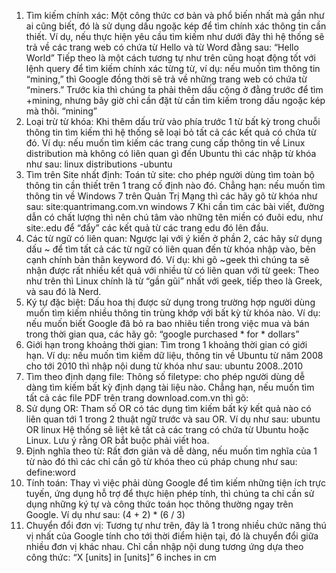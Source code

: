 1. Tìm kiếm chính xác:
Một công thức cơ bản và phổ biến nhất mà gần như ai cũng biết, đó là sử dụng dấu ngoặc kép để tìm chính xác thông tin cần thiết. Ví dụ, nếu thực hiện yêu cầu tìm kiếm như dưới đây thì hệ thống sẽ trả về các trang web có chứa từ Hello và từ Word đằng sau:
“Hello World”
Tiếp theo là một cách tương tự như trên cũng hoạt động tốt với lệnh query để tìm kiếm chính xác từng từ, ví dụ: nếu muốn tìm thông tin “mining,” thì Google đồng thời sẽ trả về những trang web có chứa từ “miners.” Trước kia thì chúng ta phải thêm dấu cộng ở đằng trước để tìm +mining, nhưng bây giờ chỉ cần đặt từ cần tìm kiếm trong dấu ngoặc kép mà thôi.
“mining”
2. Loại trừ từ khóa:
Khi thêm dấu trừ vào phía trước 1 từ bất kỳ trong chuỗi thông tin tìm kiếm thì hệ thống sẽ loại bỏ tất cả các kết quả có chứa từ đó. Ví dụ: nếu muốn tìm kiếm các trang cung cấp thông tin về Linux distribution mà không có liên quan gì đến Ubuntu thì các nhập từ khóa như sau:
linux distributions -ubuntu
3. Tìm trên Site nhất định:
Toán tử site: cho phép người dùng tìm toàn bộ thông tin cần thiết trên 1 trang cố định nào đó. Chẳng hạn: nếu muốn tìm thông tin về Windows 7 trên Quản Trị Mạng thì các hãy gõ từ khóa như sau:
site:quantrimang.com.vn windows 7
Khi cần tìm các bài viết, đường dẫn có chất lượng thì nên chú tâm vào những tên miền có đuôi edu, như site:.edu để “đẩy” các kết quả từ các trang edu đó lên đầu.
4. Các từ ngữ có liên quan:
Ngược lại với ý kiến ở phần 2, các hãy sử dụng dấu ~ để tìm tất cả các từ ngữ có liên quan đến từ khóa nhập vào, bên cạnh chính bản thân keyword đó. Ví dụ: khi gõ ~geek thì chúng ta sẽ nhận được rất nhiều kết quả với nhiều từ có liên quan với từ geek:
Theo như trên thì Linux chính là từ “gần gũi” nhất với geek, tiếp theo là Greek, và sau đó là Nerd.
5. Ký tự đặc biệt:
Dấu hoa thị được sử dụng trong trường hợp người dùng muốn tìm kiếm nhiều thông tin trùng khớp với bất kỳ từ khóa nào. Ví dụ: nếu muốn biết Google đã bỏ ra bao nhiêu tiền trong việc mua và bán trong thời gian qua, các hãy gõ:
“google purchased * for * dollars”
6. Giới hạn trong khoảng thời gian:
Tìm trong 1 khoảng thời gian có giới hạn. Ví dụ: nếu muốn tìm kiếm dữ liệu, thông tin về Ubuntu từ năm 2008 cho tới 2010 thì nhập nội dung từ khóa như sau:
ubuntu 2008..2010
7. Tìm theo định dạng file:
Thông số filetype: cho phép người dùng dễ dàng tìm kiếm bất kỳ định dạng tài liệu nào. Chẳng hạn, nếu muốn tìm tất cả các file PDF trên trang download.com.vn thì gõ:
8. Sử dụng OR:
Tham số OR có tác dụng tìm kiếm bất kỳ kết quả nào có liên quan tới 1 trong 2 thuật ngữ trước và sau OR. Ví dụ như sau:
ubuntu OR linux
Hệ thống sẽ liệt kê tất cả các trang có chứa từ Ubuntu hoặc Linux. Lưu ý rằng OR bắt buộc phải viết hoa.
9. Định nghĩa theo từ:
Rất đơn giản và dễ dàng, nếu muốn tìm nghĩa của 1 từ nào đó thì các chỉ cần gõ từ khóa theo cú pháp chung như sau:
define:word
10. Tính toán:
Thay vì việc phải dùng Google để tìm kiếm những tiện ích trực tuyến, ứng dụng hỗ trợ để thực hiện phép tính, thì chúng ta chỉ cần sử dụng những ký tự và công thức toán học thông thường ngay trên Google. Ví dụ như sau:
(4 + 2) * (6 / 3)
11. Chuyển đổi đơn vị:
Tương tự như trên, đây là 1 trong nhiều chức năng thú vị nhất của Google tính cho tới thời điểm hiện tại, đó là chuyển đổi giữa nhiều đơn vị khác nhau. Chỉ cần nhập nội dung tương ứng dựa theo công thức: “X [units] in [units]”
6 inches in cm


